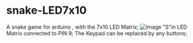 # snake-LED7x10
A snake game for arduino , with the 7x10 LED Matrix;
![image](https://github.com/RealPigNaiCha/snake-LED7x10/blob/main/image.jpg)
"S"in LED Matrix connected to PIN 9;
The Keypad can be replaced by any buttons;
